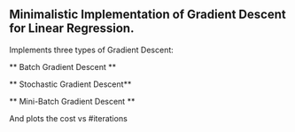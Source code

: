 ## Minimalistic Implementation of Gradient Descent for Linear Regression.

Implements three types of Gradient Descent:

** Batch Gradient Descent **

** Stochastic Gradient Descent** 

** Mini-Batch Gradient Descent **

And plots the cost vs #iterations
